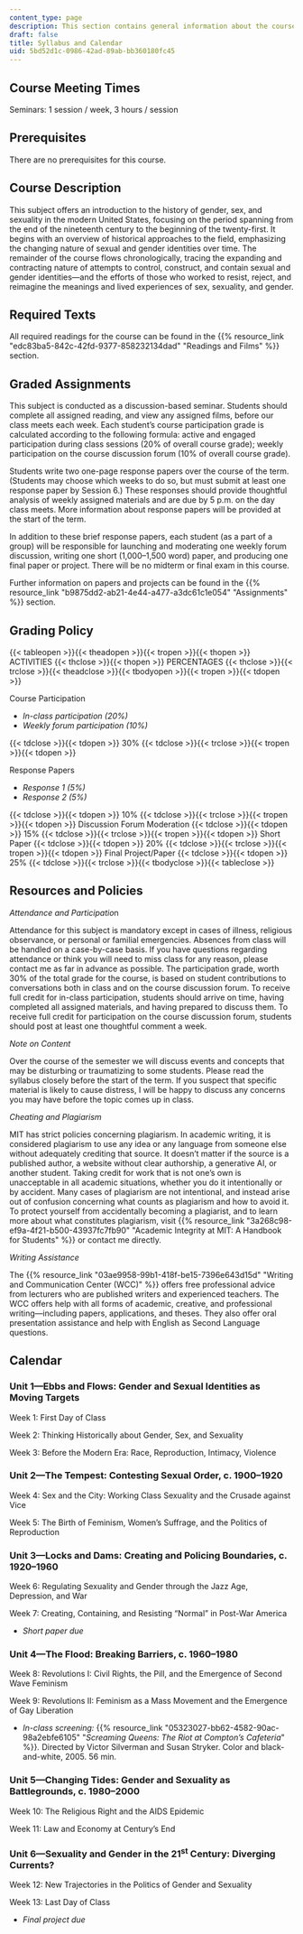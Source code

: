 ```yaml
---
content_type: page
description: This section contains general information about the course.
draft: false
title: Syllabus and Calendar
uid: 5bd52d1c-0986-42ad-89ab-bb360180fc45
---
```

## Course Meeting Times

Seminars: 1 session / week, 3 hours / session

## Prerequisites

There are no prerequisites for this course.

## Course Description

This subject offers an introduction to the history of gender, sex, and sexuality in the modern United States, focusing on the period spanning from the end of the nineteenth century to the beginning of the twenty-first. It begins with an overview of historical approaches to the field, emphasizing the changing nature of sexual and gender identities over time. The remainder of the course flows chronologically, tracing the expanding and contracting nature of attempts to control, construct, and contain sexual and gender identities—and the efforts of those who worked to resist, reject, and reimagine the meanings and lived experiences of sex, sexuality, and gender.

## Required Texts

All required readings for the course can be found in the {{% resource_link "edc83ba5-842c-42fd-9377-858232134dad" "Readings and Films" %}} section.

## Graded Assignments

This subject is conducted as a discussion-based seminar. Students should complete all assigned reading, and view any assigned films, before our class meets each week. Each student’s course participation grade is calculated according to the following formula: active and engaged participation during class sessions (20% of overall course grade); weekly participation on the course discussion forum (10% of overall course grade).

Students write two one-page response papers over the course of the term. (Students may choose which weeks to do so, but must submit at least one response paper by Session 6.) These responses should provide thoughtful analysis of weekly assigned materials and are due by 5 p.m. on the day class meets. More information about response papers will be provided at the start of the term.

In addition to these brief response papers, each student (as a part of a group) will be responsible for launching and moderating one weekly forum discussion, writing one short (1,000–1,500 word) paper, and producing one final paper or project. There will be no midterm or final exam in this course.

Further information on papers and projects can be found in the {{% resource_link "b9875dd2-ab21-4e44-a477-a3dc61c1e054" "Assignments" %}} section.

## Grading Policy

{{< tableopen >}}{{< theadopen >}}{{< tropen >}}{{< thopen >}}
ACTIVITIES
{{< thclose >}}{{< thopen >}}
PERCENTAGES
{{< thclose >}}{{< trclose >}}{{< theadclose >}}{{< tbodyopen >}}{{< tropen >}}{{< tdopen >}}

Course Participation

- *In-class participation (20%)*
- *Weekly forum participation (10%)*

{{< tdclose >}}{{< tdopen >}}
30%
{{< tdclose >}}{{< trclose >}}{{< tropen >}}{{< tdopen >}}

Response Papers

- *Response 1 (5%)*
- *Response 2 (5%)*

{{< tdclose >}}{{< tdopen >}}
10%
{{< tdclose >}}{{< trclose >}}{{< tropen >}}{{< tdopen >}}
Discussion Forum Moderation
{{< tdclose >}}{{< tdopen >}}
15%
{{< tdclose >}}{{< trclose >}}{{< tropen >}}{{< tdopen >}}
Short Paper
{{< tdclose >}}{{< tdopen >}}
20%
{{< tdclose >}}{{< trclose >}}{{< tropen >}}{{< tdopen >}}
Final Project/Paper
{{< tdclose >}}{{< tdopen >}}
25%
{{< tdclose >}}{{< trclose >}}{{< tbodyclose >}}{{< tableclose >}}

## Resources and Policies

*Attendance and Participatio*n

Attendance for this subject is mandatory except in cases of illness, religious observance, or personal or familial emergencies. Absences from class will be handled on a case-by-case basis. If you have questions regarding attendance or think you will need to miss class for any reason, please contact me as far in advance as possible. The participation grade, worth 30% of the total grade for the course, is based on student contributions to conversations both in class and on the course discussion forum. To receive full credit for in-class participation, students should arrive on time, having completed all assigned materials, and having prepared to discuss them. To receive full credit for participation on the course discussion forum, students should post at least one thoughtful comment a week.

*Note on Content*

Over the course of the semester we will discuss events and concepts that may be disturbing or traumatizing to some students. Please read the syllabus closely before the start of the term. If you suspect that specific material is likely to cause distress, I will be happy to discuss any concerns you may have before the topic comes up in class.

*Cheating and Plagiarism*

MIT has strict policies concerning plagiarism. In academic writing, it is considered plagiarism to use any idea or any language from someone else without adequately crediting that source. It doesn’t matter if the source is a published author, a website without clear authorship, a generative AI, or another student. Taking credit for work that is not one’s own is unacceptable in all academic situations, whether you do it intentionally or by accident. Many cases of plagiarism are not intentional, and instead arise out of confusion concerning what counts as plagiarism and how to avoid it. To protect yourself from accidentally becoming a plagiarist, and to learn more about what constitutes plagiarism, visit {{% resource_link "3a268c98-ef9a-4f21-b500-43937fc7fb90" "Academic Integrity at MIT: A Handbook for Students" %}} or contact me directly.

*Writing Assistance*

The {{% resource_link "03ae9958-99b1-418f-be15-7396e643d15d" "Writing and Communication Center (WCC)" %}} offers free professional advice from lecturers who are published writers and experienced teachers. The WCC offers help with all forms of academic, creative, and professional writing—including papers, applications, and theses. They also offer oral presentation assistance and help with English as Second Language questions. 

## Calendar

### Unit 1—Ebbs and Flows: Gender and Sexual Identities as Moving Targets

Week 1: First Day of Class

Week 2: Thinking Historically about Gender, Sex, and Sexuality

Week 3: Before the Modern Era: Race, Reproduction, Intimacy, Violence

### Unit 2—The Tempest: Contesting Sexual Order, c. 1900–1920

Week 4: Sex and the City: Working Class Sexuality and the Crusade against Vice

Week 5: The Birth of Feminism, Women’s Suffrage, and the Politics of Reproduction

### Unit 3—Locks and Dams: Creating and Policing Boundaries, c. 1920–1960

Week 6: Regulating Sexuality and Gender through the Jazz Age, Depression, and War

Week 7: Creating, Containing, and Resisting “Normal” in Post-War America

- *Short paper due*

### Unit 4—The Flood: Breaking Barriers, c. 1960–1980

Week 8: Revolutions I: Civil Rights, the Pill, and the Emergence of Second Wave Feminism

Week 9: Revolutions II: Feminism as a Mass Movement and the Emergence of Gay Liberation

- *In-class screening:* {{% resource_link "05323027-bb62-4582-90ac-98a2ebfe6105" "*Screaming Queens: The Riot at Compton’s Cafeteria*" %}}*.* Directed by Victor Silverman and Susan Stryker. Color and black-and-white, 2005. 56 min.

### Unit 5—Changing Tides: Gender and Sexuality as Battlegrounds, c. 1980–2000

Week 10: The Religious Right and the AIDS Epidemic

Week 11: Law and Economy at Century’s End

### Unit 6—Sexuality and Gender in the 21<sup>st</sup> Century: Diverging Currents?

Week 12: New Trajectories in the Politics of Gender and Sexuality

Week 13: Last Day of Class

- *Final project due*